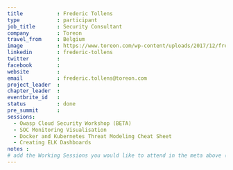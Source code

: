```yaml
---
title           : Frederic Tollens
type            : participant
job_title       : Security Consultant
company         : Toreon
travel_from     : Belgium
image           : https://www.toreon.com/wp-content/uploads/2017/12/frederic_tollens-ava.jpg
linkedin        : frederic-tollens
twitter         : 
facebook        :
website         :
email           : frederic.tollens@toreon.com
project_leader  : 
chapter_leader  :
eventbrite_id   :
status          : done
pre_summit      :
sessions: 
  - Owasp Cloud Security Workshop (BETA)
  - SOC Monitoring Visualisation
  - Docker and Kubernetes Threat Modeling Cheat Sheet
  - Creating ELK Dashboards
notes :
# add the Working Sessions you would like to attend in the meta above (use the session's title) e.g. sessions (one per line): -Security Playbooks Diagrams -Hackathon Daily Sessions
---
```

